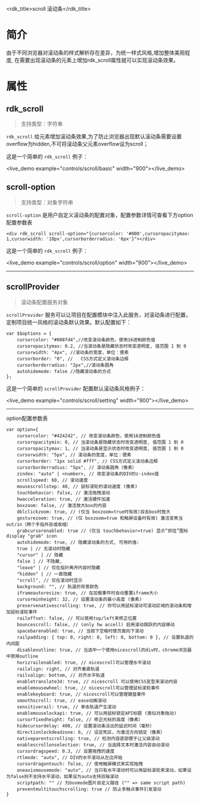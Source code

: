 <rdk_title>scroll 滚动条</rdk_title>

# 简介 #
由于不同浏览器对滚动条的样式解析存在差异，为统一样式风格,增加整体美观程度,
在需要出现滚动条的元素上增加rdk_scroll属性就可以实现滚动条效果。


# 属性 #
## rdk_scroll ##
> 支持类型：字符串

`rdk_scroll` 给元素增加滚动条效果,为了防止浏览器出现默认滚动条需要设置overflow为hidden,不可将滚动条父元素overflow设为scroll；


这是一个简单的 `rdk_scroll` 例子：

<live_demo example="controls/scroll/basic" width="900"></live_demo>

## scroll-option ##
> 支持类型：对象字符串

`scroll-option` 是用户自定义滚动条的配置对象，配置参数详情可查看下方option配置参数表

	<div rdk_scroll scroll-option="{cursorcolor: '#000',cursoropacitymax: 1,cursorwidth: '10px',cursorborderradius: '6px'}"></div>

这是一个简单的 `rdk_scroll` 例子：

<live_demo example="controls/scroll/option" width="900"></live_demo>

---

## scrollProvider ##
> 滚动条配置服务对象

`scrollProvider` 服务可以让项目在配置模块中注入此服务，对滚动条进行配置，定制项目统一风格的滚动条默认效果。默认配置如下：

    var $$options = {
        cursorcolor: "#008fd4",//改变滚动条颜色，使用16进制颜色值
        cursoropacitymax: 0.2, //当滚动条是隐藏状态时改变透明度, 值范围 1 到 0
        cursorwidth: "4px", //滚动条的宽度，单位：便素
        cursorborder: "0", // 	CSS方式定义滚动条边框
        cursorborderradius: "2px",//滚动条圆角
        autohidemode: false //隐藏滚动条的方式
    };

这是一个简单的 `scrollProvider` 配置默认滚动条风格例子：

<live_demo example="controls/scroll/setting" width="900"></live_demo>

---

option配置参数表

    var option={
        cursorcolor: "#424242", // 改变滚动条颜色，使用16进制颜色值
        cursoropacitymin: 0, // 当滚动条是隐藏状态时改变透明度, 值范围 1 到 0
        cursoropacitymax: 1, // 当滚动条是显示状态时改变透明度, 值范围 1 到 0
        cursorwidth: "5px", // 滚动条的宽度，单位：便素
        cursorborder: "1px solid #fff", // CSS方式定义滚动条边框
        cursorborderradius: "5px", // 滚动条圆角（像素）
        zindex: "auto" | <number>, // 改变滚动条的DIV的z-index值
        scrollspeed: 60, // 滚动速度
        mousescrollstep: 40, // 鼠标滚轮的滚动速度 (像素)
        touchbehavior: false, // 激活拖拽滚动
        hwacceleration: true, // 激活硬件加速
        boxzoom: false, // 激活放大box的内容
        dblclickzoom: true, // (仅当 boxzoom=true时有效)双击box时放大
        gesturezoom: true, // (仅 boxzoom=true 和触屏设备时有效) 激活变焦当out/in（两个手指外张或收缩）
        grabcursorenabled: true // (仅当 touchbehavior=true) 显示“抓住”图标display "grab" icon
        autohidemode: true, // 隐藏滚动条的方式, 可用的值:
        true | // 无滚动时隐藏
        "cursor" | // 隐藏
        false | // 不隐藏,
        "leave" | // 仅在指针离开内容时隐藏
        "hidden" | // 一直隐藏
        "scroll", // 仅在滚动时显示
        background: "", // 轨道的背景颜色
        iframeautoresize: true, // 在加载事件时自动重置iframe大小
        cursorminheight: 32, // 设置滚动条的最小高度 (像素)
        preservenativescrolling: true, // 你可以用鼠标滚动可滚动区域的滚动条和增加鼠标滚轮事件
        railoffset: false, // 可以使用top/left来修正位置
        bouncescroll: false, // (only hw accell) 启用滚动跳跃的内容移动
        spacebarenabled: true, // 当按下空格时使页面向下滚动
        railpadding: { top: 0, right: 0, left: 0, bottom: 0 }, // 设置轨道的内间距
        disableoutline: true, // 当选中一个使用nicescroll的div时，chrome浏览器中禁用outline
        horizrailenabled: true, // nicescroll可以管理水平滚动
        railalign: right, // 对齐垂直轨道
        railvalign: bottom, // 对齐水平轨道
        enabletranslate3d: true, // nicescroll 可以使用CSS变型来滚动内容
        enablemousewheel: true, // nicescroll可以管理鼠标滚轮事件
        enablekeyboard: true, // nicescroll可以管理键盘事件
        smoothscroll: true, // ease动画滚动
        sensitiverail: true, // 单击轨道产生滚动
        enablemouselockapi: true, // 可以用鼠标锁定API标题 (类似对象拖动)
        cursorfixedheight: false, // 修正光标的高度（像素）
        hidecursordelay: 400, // 设置滚动条淡出的延迟时间（毫秒）
        directionlockdeadzone: 6, // 设定死区，为激活方向锁定（像素）
        nativeparentscrolling: true, // 检测内容底部便于让父级滚动
        enablescrollonselection: true, // 当选择文本时激活内容自动滚动
        cursordragspeed: 0.3, // 设置拖拽的速度
        rtlmode: "auto", // DIV的水平滚动从左边开始
        cursordragontouch: false, // 使用触屏模式来实现拖拽
        oneaxismousemode: "auto", // 当只有水平滚动时可以用鼠标滚轮来滚动，如果设为false则不支持水平滚动，如果设为auto支持双轴滚动
        scriptpath: "" // 为boxmode图片自定义路径 ("" => same script path)
        preventmultitouchscrolling: true // 防止多触点事件引发滚动
    }